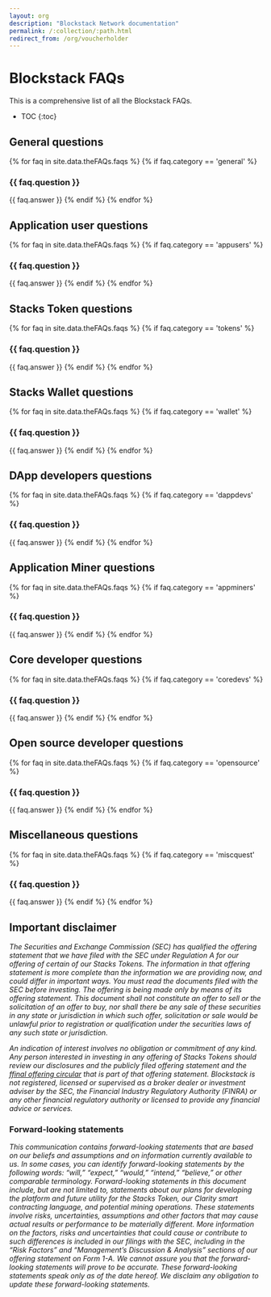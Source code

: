 ```yaml
---
layout: org
description: "Blockstack Network documentation"
permalink: /:collection/:path.html
redirect_from: /org/voucherholder
---
```

# Blockstack FAQs

This is a comprehensive list of all the Blockstack FAQs.

* TOC
{:toc}

## General questions

{% for faq in site.data.theFAQs.faqs %}
   {% if faq.category == 'general' %}
### {{ faq.question }}
{{ faq.answer }}
  {% endif %}
{% endfor %}

## Application user questions

{% for faq in site.data.theFAQs.faqs %}
   {% if faq.category == 'appusers' %}
### {{ faq.question }}
{{ faq.answer }}
  {% endif %}
{% endfor %}

## Stacks Token questions

{% for faq in site.data.theFAQs.faqs %}
   {% if faq.category == 'tokens' %}
### {{ faq.question }}
{{ faq.answer }}
  {% endif %}
{% endfor %}

## Stacks Wallet questions

{% for faq in site.data.theFAQs.faqs %}
   {% if faq.category == 'wallet' %}
### {{ faq.question }}
{{ faq.answer }}
  {% endif %}
{% endfor %}

## DApp developers questions

{% for faq in site.data.theFAQs.faqs %}
   {% if faq.category == 'dappdevs' %}
### {{ faq.question }}
{{ faq.answer }}
  {% endif %}
{% endfor %}

## Application Miner questions

{% for faq in site.data.theFAQs.faqs %}
   {% if faq.category == 'appminers' %}
### {{ faq.question }}
{{ faq.answer }}
  {% endif %}
{% endfor %}

## Core developer questions

{% for faq in site.data.theFAQs.faqs %}
   {% if faq.category == 'coredevs' %}
### {{ faq.question }}
{{ faq.answer }}
  {% endif %}
{% endfor %}

## Open source developer questions

{% for faq in site.data.theFAQs.faqs %}
   {% if faq.category == 'opensource' %}
### {{ faq.question }}
{{ faq.answer }}
  {% endif %}
{% endfor %}

## Miscellaneous questions

{% for faq in site.data.theFAQs.faqs %}
   {% if faq.category == 'miscquest' %}
### {{ faq.question }}
{{ faq.answer }}
  {% endif %}
{% endfor %}

## Important disclaimer

<i>
The Securities and Exchange Commission (SEC) has qualified the offering statement that we have filed with the SEC under Regulation A for our offering of certain of our Stacks Tokens. The information in that offering statement is more complete than the information we are providing now, and could differ in important ways. You must read the documents filed with the SEC before investing. The offering is being made only by means of its offering statement. This document shall not constitute an offer to sell or the solicitation of an offer to buy, nor shall there be any sale of these securities in any state or jurisdiction in which such offer, solicitation or sale would be unlawful prior to registration or qualification under the securities laws of any such state or jurisdiction.
  
An indication of interest involves no obligation or commitment of any kind. Any person interested in investing in any offering of Stacks Tokens should review our disclosures and the publicly filed offering statement and the f<a href='https://stackstoken.com/circular'>final offering circular</a>  that is part of that offering statement. Blockstack is not registered, licensed or supervised as a broker dealer or investment adviser by the SEC, the Financial Industry Regulatory Authority (FINRA) or any other financial regulatory authority or licensed to provide any financial advice or services.
</i>

### Forward-looking statements

<i>This communication contains forward-looking statements that are based on our beliefs and assumptions and on information currently available to us. In some cases, you can identify forward-looking statements by the following words: “will,” “expect,” “would,” “intend,” “believe,” or other comparable terminology. Forward-looking statements in this document include, but are not limited to, statements about our plans for developing the platform and future utility for the Stacks Token, our Clarity smart contracting language, and potential mining operations. These statements involve risks, uncertainties, assumptions and other factors that may cause actual results or performance to be materially different. More information on the factors, risks and uncertainties that could cause or contribute to such differences is included in our filings with the SEC, including in the “Risk Factors” and “Management’s Discussion & Analysis” sections of our offering statement on Form 1-A. We cannot assure you that the forward-looking statements will prove to be accurate. These forward-looking statements speak only as of the date hereof. We disclaim any obligation to update these forward-looking statements.</i>
